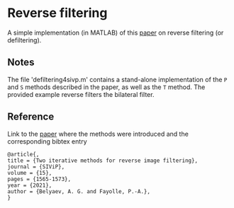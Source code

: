 # Reverse filtering 
A simple implementation (in MATLAB) of this [paper](https://link.springer.com/article/10.1007/s11760-021-01889-3) on reverse filtering (or defiltering). 

## Notes 
The file 'defiltering4sivp.m' contains a stand-alone implementation of the ```P``` and ```S``` methods described in the paper, as well as the ```T``` method. 
The provided example reverse filters the bilateral filter. 

## Reference 
Link to the [paper](https://link.springer.com/article/10.1007/s11760-021-01889-3) where the methods were introduced and the corresponding bibtex entry 
```
@article{,
title = {Two iterative methods for reverse image filtering},
journal = {SIViP},
volume = {15},
pages = {1565-1573},
year = {2021},
author = {Belyaev, A. G. and Fayolle, P.-A.},
}
```

